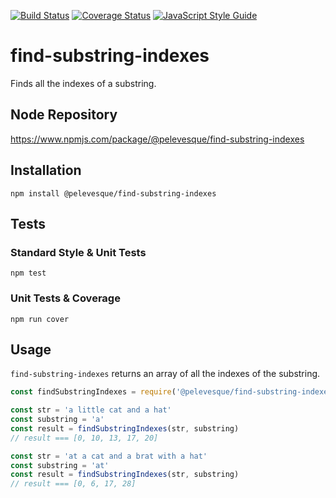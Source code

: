 [![Build Status](https://travis-ci.org/pelevesque/find-substring-indexes.svg?branch=master)](https://travis-ci.org/pelevesque/find-substring-indexes)
[![Coverage Status](https://coveralls.io/repos/github/pelevesque/find-substring-indexes/badge.svg?branch=master)](https://coveralls.io/github/pelevesque/find-substring-indexes?branch=master)
[![JavaScript Style Guide](https://img.shields.io/badge/code_style-standard-brightgreen.svg)](https://standardjs.com)

# find-substring-indexes

Finds all the indexes of a substring.

## Node Repository

https://www.npmjs.com/package/@pelevesque/find-substring-indexes

## Installation

`npm install @pelevesque/find-substring-indexes`

## Tests

### Standard Style & Unit Tests

`npm test`

### Unit Tests & Coverage

`npm run cover`

## Usage

`find-substring-indexes` returns an array of all the indexes of the substring.

```js
const findSubstringIndexes = require('@pelevesque/find-substring-indexes')
```

```js
const str = 'a little cat and a hat'
const substring = 'a'
const result = findSubstringIndexes(str, substring)
// result === [0, 10, 13, 17, 20]
```

```js
const str = 'at a cat and a brat with a hat'
const substring = 'at'
const result = findSubstringIndexes(str, substring)
// result === [0, 6, 17, 28]
```
